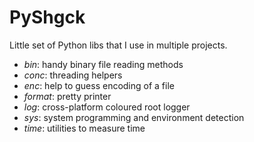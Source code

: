 PyShgck
=======

Little set of Python libs that I use in multiple projects.

- *bin*: handy binary file reading methods
- *conc*: threading helpers
- *enc*: help to guess encoding of a file
- *format*: pretty printer
- *log*: cross-platform coloured root logger
- *sys*: system programming and environment detection
- *time*: utilities to measure time
